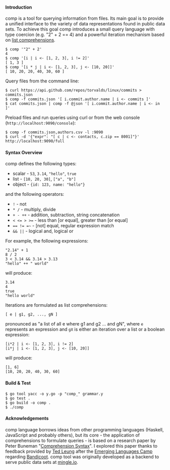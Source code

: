 #### Introduction

comp is a tool for querying information from files. Its main goal is
to provide a unified interface to the variety of data representations found
in public data sets. To achieve this goal comp introduces a small query
language with type coercion (e.g. "2" + 2 == 4) and a powerful iteration
mechanism based on [list comprehensions][0].

    $ comp '"2" + 2'
    4
    $ comp '[i | i <- [1, 2, 3], i != 2]'
    [ 1, 3 ]
    $ comp '[i * j | i <- [1, 2, 3], j <- [10, 20]]'
    [ 10, 20, 20, 40, 30, 60 ]

Query files from the command line:

    $ curl https://api.github.com/repos/torvalds/linux/commits > commits.json
    $ comp -f commits.json '[ i.commit.author.name | i <- commits ]'
    $ cat commits.json | comp -f @json '[ i.commit.author.name | i <- in ]'

Preload files and run queries using curl or from the web console (`http://localhost:9090/console`):

    $ comp -f commits.json,authors.csv -l :9090
    $ curl -d '{"expr": "[ c | c <- contacts, c.zip == 8001]"}' http://localhost:9090/full

#### Syntax Overview

comp defines the following types:
  * scalar - `53`, `3.14`, `"hello"`, `true`
  * list - `[10, 20, 30]`, `["a", "b"]`
  * object - `{id: 123, name: "hello"}`

and the following operators:
  * `!` - not
  * `* /` - multiply, divide
  * `+ - ++` - addition, subtraction, string concatenation
  * `< <= > >=` - less than [or equal], greater than [or equal]
  * `== != =~` - [not] equal, regular expression match
  * `&& ||` - logical and, logical or

For example, the following expressions:

    "2.14" + 1
    8 / 2
    3 < 3.14 && 3.14 > 3.13
    "hello" ++ " world"

will produce:

    3.14
    4
    true
    "hello world"

Iterations are formulated as list comprehensions:

    [ e | g1, g2, ..., gN ]

pronounced as "a list of all e where g1 and g2 ... and gN", where `e`
represents an expression and `gX` is either an iteration over a list
or a boolean expression:

    [i*2 | i <- [1, 2, 3], i != 2]
    [i*j | i <- [1, 2, 3], j <- [10, 20]]

will produce:

    [1, 6]
    [10, 20, 20, 40, 30, 60]

#### Build & Test

    $ go tool yacc -o y.go -p "comp_" grammar.y
    $ go test .
    $ go build -o comp .
    $ ./comp

#### Acknowledgements

comp language borrows ideas from other programming languages (Haskell,
JavaScript and probably others), but its core - the application of
comprehensions to formulate queries - is based on a research paper by Peter
Buneman "[Comprehension Syntax][1]". I explored this paper thanks to feedback
provided by [Ted Leung][2] after the [Emerging Languages Camp][3] regarding
[Bandicoot][4]. comp tool was originally developed as a backend to serve
public data sets at [mingle.io][5].

[0]: http://en.wikipedia.org/wiki/List_comprehension "List Comprehension"
[1]: http://citeseerx.ist.psu.edu/viewdoc/summary?doi=10.1.1.26.993 "Comprehension Syntax (1994), by Peter Buneman , Leonid Libkin, Dan Suciu, Val Tannen, Limsoon Wong"
[2]: http://www.sauria.com/blog/2012/09/27/strange-loop-2012/ "Ted Leung's Blog"
[3]: https://thestrangeloop.com/preconf "Emerging Languages Camp"
[4]: http://bandilab.org "Bandicoot"
[5]: https://mingle.io "mingle.io GmbH"

